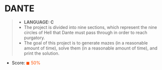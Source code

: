 # DANTE

> * __LANGUAGE: C__
> * The project is divided into nine sections, which represent the nine circles of Hell that Dante must pass through in order to reach purgatory.
> *  The goal of this project is to generate mazes (in a reasonable amount of time), solve them (in a reasonable amount of time), and print the solution.

* Score: <span style="color:rgb(255, 80,0)">&#9724; 50% </span>

